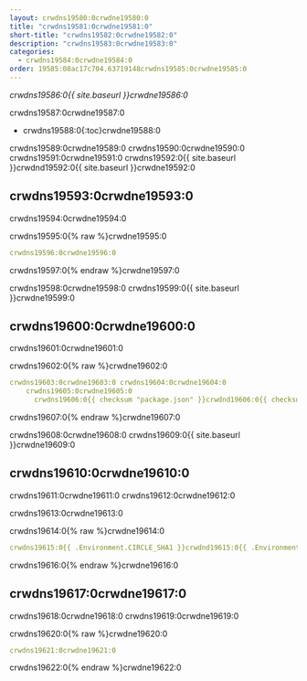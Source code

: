 ```yaml
---
layout: crwdns19580:0crwdne19580:0
title: "crwdns19581:0crwdne19581:0"
short-title: "crwdns19582:0crwdne19582:0"
description: "crwdns19583:0crwdne19583:0"
categories:
  - crwdns19584:0crwdne19584:0
order: 19585:08ac17c704.63719148crwdns19585:0crwdne19585:0
---
```

*crwdns19586:0{{ site.baseurl }}crwdne19586:0*

crwdns19587:0crwdne19587:0

* crwdns19588:0{:toc}crwdne19588:0

crwdns19589:0crwdne19589:0 crwdns19590:0crwdne19590:0 crwdns19591:0crwdne19591:0 crwdns19592:0{{ site.baseurl }}crwdnd19592:0{{ site.baseurl }}crwdne19592:0

## crwdns19593:0crwdne19593:0

crwdns19594:0crwdne19594:0

crwdns19595:0{% raw %}crwdne19595:0

```yaml
crwdns19596:0crwdne19596:0
```

crwdns19597:0{% endraw %}crwdne19597:0

crwdns19598:0crwdne19598:0 crwdns19599:0{{ site.baseurl }}crwdne19599:0

## crwdns19600:0crwdne19600:0

crwdns19601:0crwdne19601:0

crwdns19602:0{% raw %}crwdne19602:0

```yaml
crwdns19603:0crwdne19603:0 crwdns19604:0crwdne19604:0
    crwdns19605:0crwdne19605:0
      crwdns19606:0{{ checksum "package.json" }}crwdnd19606:0{{ checksum "package.json" }}crwdne19606:0
```

crwdns19607:0{% endraw %}crwdne19607:0

crwdns19608:0crwdne19608:0 crwdns19609:0{{ site.baseurl }}crwdne19609:0

## crwdns19610:0crwdne19610:0

crwdns19611:0crwdne19611:0 crwdns19612:0crwdne19612:0

crwdns19613:0crwdne19613:0

crwdns19614:0{% raw %}crwdne19614:0

```yaml
crwdns19615:0{{ .Environment.CIRCLE_SHA1 }}crwdnd19615:0{{ .Environment.CIRCLE_SHA1 }}crwdnd19615:0{{ checksum "Gemfile.lock" }}crwdnd19615:0{{ checksum "Gemfile.lock" }}crwdnd19615:0{{ .Environment.CIRCLE_SHA1 }}crwdnd19615:0{{ checksum "Gemfile.lock" }}crwdnd19615:0{{ .Environment.CIRCLE_SHA1 }}crwdnd19615:0{{ checksum "Gemfile.lock" }}crwdnd19615:0{{ .Environment.CIRCLE_SHA1 }}crwdnd19615:0{{ .Environment.CIRCLE_SHA1 }}crwdnd19615:0{{ checksum "Gemfile.lock" }}crwdnd19615:0{{ .Environment.CIRCLE_SHA1 }}crwdnd19615:0$HEROKU_API_KEYcrwdnd19615:0$HEROKU_APPcrwdne19615:0
```

crwdns19616:0{% endraw %}crwdne19616:0

## crwdns19617:0crwdne19617:0

crwdns19618:0crwdne19618:0 crwdns19619:0crwdne19619:0

crwdns19620:0{% raw %}crwdne19620:0

```yaml
crwdns19621:0crwdne19621:0
```

crwdns19622:0{% endraw %}crwdne19622:0